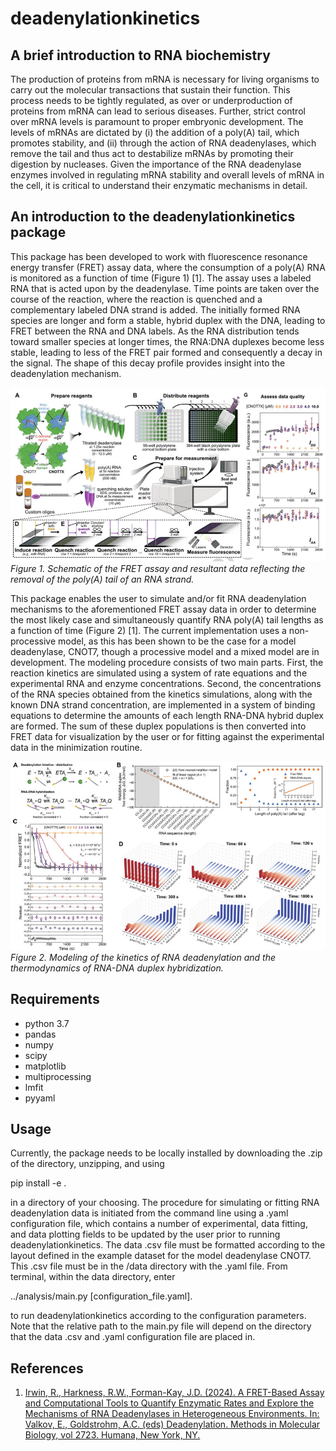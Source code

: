 # deadenylationkinetics

## A brief introduction to RNA biochemistry

The production of proteins from mRNA is necessary for living organisms to carry out the molecular transactions that sustain their function. This process needs to be tightly regulated, as over or underproduction of proteins from mRNA can lead to serious diseases. Further, strict control over mRNA levels is paramount to proper embryonic development. The levels of mRNAs are dictated by (i) the addition of a poly(A) tail, which promotes stability, and (ii) through the action of RNA deadenylases, which remove the tail and thus act to destabilize mRNAs by promoting their digestion by nucleases. Given the importance of the RNA deadenylase enzymes involved in regulating mRNA stability and overall levels of mRNA in the cell, it is critical to understand their enzymatic mechanisms in detail.

## An introduction to the deadenylationkinetics package

This package has been developed to work with fluorescence resonance energy transfer (FRET) assay 
data, where the consumption of a poly(A) RNA is monitored as a function of time (Figure 1) [1]. The 
assay uses a labeled RNA that is acted upon by the deadenylase. Time points are taken over the 
course of the reaction, where the reaction is quenched and a complementary labeled DNA strand is added. The initially formed RNA 
species are longer and form a stable, hybrid duplex with the DNA, leading to FRET between the RNA and DNA 
labels. As the RNA distribution tends toward smaller species at longer times, the RNA:DNA duplexes become 
less stable, leading to less of the FRET pair formed and consequently a decay in the signal. The shape of 
this decay profile provides insight into the deadenylation mechanism.

![Figure 1](./deadenylation_fig1.png)
*Figure 1. Schematic of the FRET assay and resultant data reflecting the removal of the poly(A) tail of an RNA strand.*

This package enables the user to simulate and/or fit RNA deadenylation mechanisms to the aforementioned 
FRET assay data in order to determine the most likely case and simultaneously quantify RNA poly(A) tail 
lengths as a function of time (Figure 2) [1]. The current implementation uses a non-processive model, as this 
has been shown to be the case for a model deadenylase, CNOT7, though a processive model and a mixed model 
are in development. The modeling procedure consists of two main parts. First, the reaction kinetics are 
simulated using a system of rate equations and the experimental RNA and enzyme concentrations. Second, the 
concentrations of the RNA species obtained from the kinetics simulations, along with the known DNA strand 
concentration, are implemented in a system of binding equations to determine the amounts of each length 
RNA-DNA hybrid duplex are formed. The sum of these duplex populations is then converted into FRET data for 
visualization by the user or for fitting against the experimental data in the minimization routine.

![Figure 2.](./deadenylation_fig2.png)
*Figure 2. Modeling of the kinetics of RNA deadenylation and the thermodynamics of RNA-DNA duplex hybridization.*

## Requirements

* python 3.7  
* pandas  
* numpy  
* scipy  
* matplotlib  
* multiprocessing  
* lmfit
* pyyaml

## Usage

Currently, the package needs to be locally installed by downloading the .zip of the directory, unzipping, and using 

pip install -e . 

in a directory of your choosing. The procedure for simulating or fitting RNA deadenylation data is initiated from the command line using a .yaml configuration file, which contains a number of experimental, data fitting, and data plotting fields to be updated by the user prior to running deadenylationkinetics. The data .csv file must be formatted according to the layout defined in the example dataset for the model deadenylase CNOT7. This .csv file must be in the /data directory with the .yaml file. From terminal, within the data directory, enter

../analysis/main.py [configuration_file.yaml].

to run deadenylationkinetics according to the configuration parameters. Note that the relative path to the main.py file will depend on the directory that the data .csv and .yaml configuration file are placed in.

## References

1. [Irwin, R., Harkness, R.W., Forman-Kay, J.D. (2024). A FRET-Based Assay and Computational Tools to Quantify Enzymatic Rates and Explore the Mechanisms of RNA Deadenylases in Heterogeneous Environments. In: Valkov, E., Goldstrohm, A.C. (eds) Deadenylation. Methods in Molecular Biology, vol 2723. Humana, New York, NY.](https://doi.org/10.1007/978-1-0716-3481-3_5)